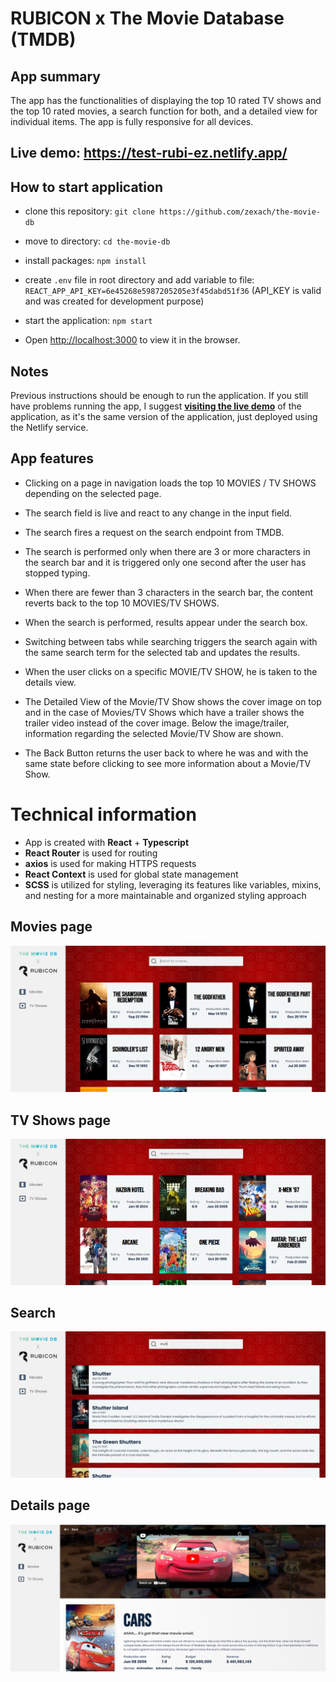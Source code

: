 # RUBICON x The Movie Database (TMDB)


## App summary

The app has the functionalities of displaying the top 10 rated TV shows and the top 10 rated movies, a search function for both, and a detailed view for individual items. The app is fully responsive for all devices.

## Live demo: https://test-rubi-ez.netlify.app/

## How to start application

* clone this repository: `git clone https://github.com/zexach/the-movie-db`
* move to directory: `cd the-movie-db`
* install packages: `npm install`
* create `.env` file in root directory and add variable to file: `REACT_APP_API_KEY=6e45268e5987205205e3f45dabd51f36` (API_KEY is valid and was created for development purpose)
* start the application: `npm start`


* Open [http://localhost:3000](http://localhost:3000) to view it in the browser.

## Notes
Previous instructions should be enough to run the application. If you still have problems running the app, I suggest **[visiting the live demo](https://test-rubi-ez.netlify.app/)** of the application, as it's the same version of the application, just deployed using the Netlify service.

## App features

* Clicking on a page in navigation loads the top 10 MOVIES / TV SHOWS depending on the selected page.

* The search field is live and react to any change in the input field.

* The search fires a request on the search endpoint from TMDB.

* The search is performed only when there are 3 or more characters in the search bar and it is triggered only one second after the user has stopped typing.

* When there are fewer than 3 characters in the search bar, the content reverts back to the top 10 MOVIES/TV SHOWS.

* When the search is performed, results appear under the search box.

* Switching between tabs while searching triggers the search again with the same search term for the selected tab and updates the results.

* When the user clicks on a specific MOVIE/TV SHOW, he is taken to the details view.

* The Detailed View of the Movie/TV Show shows the cover image on top and in the case of Movies/TV Shows which have a trailer shows the trailer video instead of the cover image. Below the image/trailer, information regarding the selected Movie/TV Show are shown.

* The Back Button returns the user back to where he was and with the same state before clicking to see more information about a Movie/TV Show. 


# Technical information
* App is created with **React** + **Typescript**
* **React Router** is used for routing
* **axios** is used for making HTTPS requests
* **React Context** is used for global state management
* **SCSS** is utilized for styling, leveraging its features like variables, mixins, and nesting for a more maintainable and organized styling approach

## Movies page

![alt text](image.png)

## TV Shows page
![alt text](image-1.png)

## Search 
![alt text](image-2.png)

## Details page
![alt text](image-3.png)


